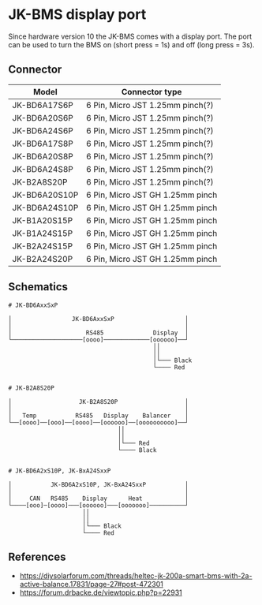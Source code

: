 # JK-BMS display port

Since hardware version 10 the JK-BMS comes with a display port. The port can be used to turn the BMS on (short press = 1s) and off (long press = 3s).

## Connector

| Model          | Connector type                    |
| -------------- | --------------------------------- |
| JK-BD6A17S6P   | 6 Pin, Micro JST 1.25mm pinch(?)  |
| JK-BD6A20S6P   | 6 Pin, Micro JST 1.25mm pinch(?)  |
| JK-BD6A24S6P   | 6 Pin, Micro JST 1.25mm pinch(?)  |
| JK-BD6A17S8P   | 6 Pin, Micro JST 1.25mm pinch(?)  |
| JK-BD6A20S8P   | 6 Pin, Micro JST 1.25mm pinch(?)  |
| JK-BD6A24S8P   | 6 Pin, Micro JST 1.25mm pinch(?)  |
| JK-B2A8S20P    | 6 Pin, Micro JST 1.25mm pinch(?)  |
| JK-BD6A20S10P  | 6 Pin, Micro JST GH 1.25mm pinch  |
| JK-BD6A24S10P  | 6 Pin, Micro JST GH 1.25mm pinch  |
| JK-B1A20S15P   | 6 Pin, Micro JST GH 1.25mm pinch  |
| JK-B1A24S15P   | 6 Pin, Micro JST GH 1.25mm pinch  |
| JK-B2A24S15P   | 6 Pin, Micro JST GH 1.25mm pinch  |
| JK-B2A24S20P   | 6 Pin, Micro JST GH 1.25mm pinch  |

## Schematics

```
# JK-BD6AxxSxP

│                 JK-BD6AxxSxP                    │
│                                                 │
│                     RS485              Display  │
└────────────────────[oooo]─────────────[oooooo]──┘
                                         ││
                                         ││
                                         │└─── Black
                                         └──── Red


# JK-B2A8S20P

│                   JK-B2A8S20P                   │
│                                                 │
│   Temp           RS485   Display    Balancer    │
└──[oooo]──[ooo]──[oooo]──[oooooo]──[oooooooooo]──┘
                               ││
                               ││
                               │└─── Red
                               └──── Black


# JK-BD6A2xS10P, JK-BxA24SxxP

│           JK-BD6A2xS10P, JK-BxA24SxxP           │
│                                                 │
│     CAN   RS485    Display      Heat            │
└────[ooo]─[oooo]───[oooooo]───[ooooooo]──────────┘
                     ││
                     ││
                     │└─── Black
                     └──── Red

```

## References

* https://diysolarforum.com/threads/heltec-jk-200a-smart-bms-with-2a-active-balance.17831/page-27#post-472301
* https://forum.drbacke.de/viewtopic.php?p=22931

